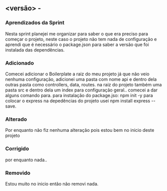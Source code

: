 ## <versão> - <data>

### Aprendizados da Sprint

Nesta sprint planejei me organizar para saber o que era preciso para começar o projeto, neste caso o projeto não tem nada de configuração e aprendi que é necessário o package.json para saber a versão que foi instalada das dependências.

### Adicionado

Comecei adicionar o Boilerplate a raiz do meu projeto já que não veio nenhuma configuração, adicionei uma pasta com nome api e dentro dela outras pasta como controllers, data, routes. na raiz do projeto também uma pasta src e dentro dela um index para configuração geral.. comecei a dar alguns comando para.
para instalação do package.jso: npm init -y
para colocar o express na depedências do projeto usei npm install express --save.

### Alterado

Por enquanto não fiz nenhuma alteração pois estou bem no inicio deste projeto

### Corrigido

por enquanto nada..

### Removido

Estou muito no inicio então não removi nada.